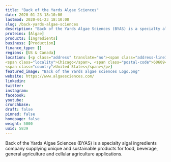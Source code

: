 ```yaml
---
title: "Back of the Yards Algae Sciences"
date: 2020-01-23 18:10:00
lastmod: 2020-01-23 18:10:00
slug: /back-yards-algae-sciences
description: "Back of the Yards Algae Sciences (BYAS) is a specialty algal ingredients company supplying unique and sustainable products for food, beverage, general agriculture and cellular agriculture&nbsp;applications."
proteins: [Algae]
products: [Ingredients]
business: [Production]
finance_type: []
regions: [US & Canada]
location: [<p class="address" translate="no"><span class="address-line1">West 48th Street</span><br>
<span class="locality">Chicago</span>, <span class="postal-code">60609</span><br>
<span class="country">United States</span></p>]
featured_image: "Back of the Yards algae sciences Logo.png"
website: https://www.algaesciences.com/
linkedin: 
twitter: 
instagram: 
facebook: 
youtube: 
crunchbase: 
draft: false
pinned: false
homepage: false
weight: 5000
uuid: 5839
---
```

Back of the Yards Algae Sciences (BYAS) is a specialty algal ingredients company supplying unique and sustainable products for food, beverage, general agriculture and cellular agriculture&nbsp;applications.
